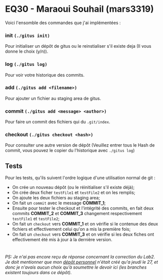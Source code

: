 # EQ30 - Maraoui Souhail (mars3319)

Voici l'ensomble des commandes que j'ai implémentées :

### **init** `(./gitus init)`
Pour initialiser un dépôt de gitus ou le reinstialiser s'il existe deja (Il vous donne le choix (y/n)).

### **log** `(./gitus log)`
Pour voir votre historique des commits.

### **add** `(./gitus add <filename>)`
Pour ajouter un fichier au staging area de gitus.

### **commit** `(./gitus add <message> <author>)`
Pour faire un commit des fichiers qui du `.git/index`.

### **checkout** `(./gitus checkout <hash>)`
Pour consulter une autre version de dépôt (Veuillez entrer tous le Hash de commit, vous pouvez le copier du l'historique avec `./gitus log`)

## Tests
Pour les tests, qu'ils suivent l'ordre logique d'une utilisation normal de git : 
* On crée un nouveau dépôt (ou le réinitialiser s'il existe déjà);
* On crée deux ficher `testFile1` et `testFile2` et on les remplis;
* On ajoute les deux fichiers au staging area;
* On fait un `commit` avec le message **COMMIT_1**;
* Ensuite pour tester le checkout et l'intégrité des commits, en fait deux commits **COMMIT_2** et **COMMIT_3** changement respectivement `testFile1` et `testFile2`;
* On fait un `checkout` vers **COMMIT_1** et on vérifie si le contenue des deux fichiers et effectivement celui qu'on a mis la première fois;
* On fait un `checkout` vers **COMMIT_3** et on vérifie si les deux fiches ont effectivement été mis à jour à la dernière version.




# 
*PS: Je n'ai pas encore reçu de réponse concernant la correction du Lab2. Je doit mentionner que mon [dépôt personnel](https://depot.dinf.usherbrooke.ca/dinf/cours/e21/IGL601/mars3319) n'était créé qu'a jeudi le 27, et donc je n'avais aucun choix qu’à soumettre le devoir ici (les branches existent toujours dans ce dépôt).*